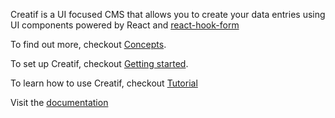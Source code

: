 Creatif is a UI focused CMS that allows you to create your data entries using UI components powered
by React and [react-hook-form](https://react-hook-form.com/)

To find out more, checkout [Concepts](https://creatif.github.io/creatif-ui-sdk/#/concepts).

To set up Creatif, checkout [Getting started](https://creatif.github.io/creatif-ui-sdk/#/installation).

To learn how to use Creatif, checkout [Tutorial](https://creatif.github.io/creatif-ui-sdk/#/tutorial)

Visit the [documentation](https://creatif.github.io/creatif-ui-sdk/#/)